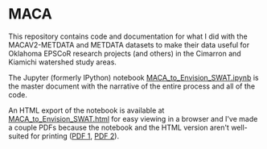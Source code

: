MACA
====

This repository contains code and documentation for what I did with the MACAV2-METDATA and METDATA datasets to make their data useful for Oklahoma EPSCoR research projects (and others) in the Cimarron and Kiamichi watershed study areas.

The Jupyter (formerly IPython) notebook [MACA_to_Envision_SWAT.ipynb](MACA_to_Envision_SWAT.ipynb) is the master document with the narrative of the entire process and all of the code.

An HTML export of the notebook is available at [MACA_to_Envision_SWAT.html](MACA_to_Envision_SWAT.html) for easy viewing in a browser and I've made a couple PDFs because the notebook and the HTML version aren't well-suited for printing ([PDF 1](doc/MACA_to_Envision_SWAT.pdf), [PDF 2](doc/MACA_to_Envision_SWAT_small_margins.pdf)).

